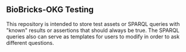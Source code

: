 ## BioBricks-OKG Testing ##

This repository is intended to store test assets or SPARQL queries with "known" results or assertions that should always be true. The SPARQL queries also can serve as templates for users to modify in order to ask different questions.
